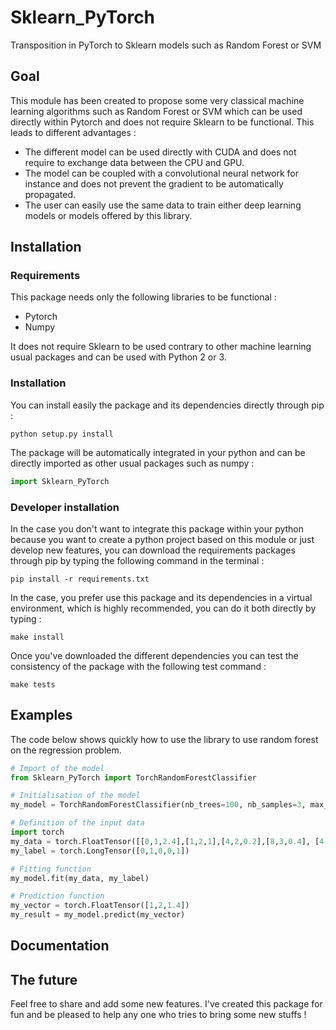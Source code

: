# Sklearn_PyTorch

Transposition in PyTorch to Sklearn models such as Random Forest or SVM

## Goal

This module has been created to propose some very classical machine learning algorithms such as Random Forest or SVM which can be used directly within Pytorch and does not require Sklearn to be functional. This leads to different advantages : 

- The different model can be used directly with CUDA and does not require to exchange data between the CPU and GPU. 
- The model can be coupled with a convolutional neural network for instance and does not prevent the gradient to be automatically propagated.
- The user can easily use the same data to train either deep learning models or models offered by this library.

## Installation

### Requirements

This package needs only the following libraries to be functional :

- Pytorch
- Numpy

It does not require Sklearn to be used contrary to other machine learning usual packages and can be used with Python 2 or 3.

### Installation

You can install easily the package and its dependencies directly through pip : 

```console
python setup.py install
```

The package will be automatically integrated in your python and can be directly imported as other usual packages such as numpy :

```python
import Sklearn_PyTorch
```

### Developer installation 

In the case you don't want to integrate this package within your python because you want to create a python project based on this module or just develop new features, you can download the requirements packages through pip by typing the following command in the terminal :

```console
pip install -r requirements.txt
```

In the case, you prefer use this package and its dependencies in a virtual environment, which is highly recommended, you can do it both directly by typing :

```console
make install
```

Once you've downloaded the different dependencies you can test the consistency of the package with the following test command : 

```console
make tests
```

## Examples

The code below shows quickly how to use the library to use random forest on the regression problem.

```python
# Import of the model
from Sklearn_PyTorch import TorchRandomForestClassifier

# Initialisation of the model
my_model = TorchRandomForestClassifier(nb_trees=100, nb_samples=3, max_depth=5, bootstrap=True)

# Definition of the input data
import torch
my_data = torch.FloatTensor([[0,1,2.4],[1,2,1],[4,2,0.2],[8,3,0.4], [4,1,0.4]])
my_label = torch.LongTensor([0,1,0,0,1])

# Fitting function
my_model.fit(my_data, my_label)

# Prediction function
my_vector = torch.FloatTensor([1,2,1.4])
my_result = my_model.predict(my_vector)

```

## Documentation

## The future

Feel free to share and add some new features. I've created this package for fun and be pleased to help any one who tries to bring some new stuffs !

